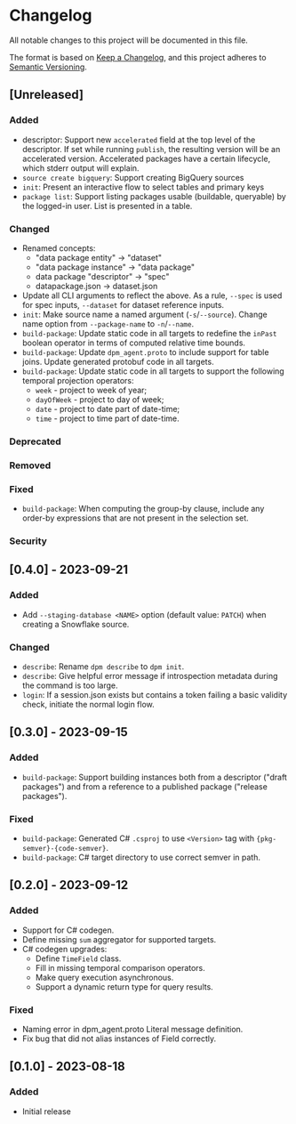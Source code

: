 # Changelog

All notable changes to this project will be documented in this file.

The format is based on [Keep a Changelog](https://keepachangelog.com/en/1.1.0/),
and this project adheres to [Semantic Versioning](https://semver.org/spec/v2.0.0.html).

## [Unreleased]

### Added
- descriptor: Support new `accelerated` field at the top level of the descriptor. If set while running `publish`, the resulting version will be an accelerated version. Accelerated packages have a certain lifecycle, which stderr output will explain.
- `source create bigquery`: Support creating BigQuery sources
- `init`: Present an interactive flow to select tables and primary keys
- `package list`: Support listing packages usable (buildable, queryable) by the logged-in user. List is presented in a table.

### Changed
- Renamed concepts:
  - "data package entity" -> "dataset"
  - "data package instance" -> "data package"
  - data package "descriptor" -> "spec"
  - datapackage.json -> dataset.json
- Update all CLI arguments to reflect the above. As a rule, `--spec` is used for spec inputs, `--dataset` for dataset reference inputs.
- `init`: Make source name a named argument (`-s`/`--source`). Change name option from `--package-name` to `-n`/`--name`.
- `build-package`: Update static code in all targets to redefine the
`inPast` boolean operator in terms of computed relative time bounds.
- `build-package`: Update `dpm_agent.proto` to include support for table joins. Update generated protobuf code in all targets.
- `build-package`: Update static code in all targets to support the following temporal projection operators:
  - `week` - project to week of year;
  - `dayOfWeek` - project to day of week;
  - `date` - project to date part of date-time;
  - `time` - project to time part of date-time.

### Deprecated

### Removed

### Fixed
- `build-package`: When computing the group-by clause, include any order-by
expressions that are not present in the selection set.

### Security

## [0.4.0] - 2023-09-21
### Added
- Add `--staging-database <NAME>` option (default value: `PATCH`) when creating a Snowflake source.

### Changed
- `describe`: Rename `dpm describe` to `dpm init`.
- `describe`: Give helpful error message if introspection metadata during the command is too large.
- `login`: If a session.json exists but contains a token failing a basic validity check, initiate the normal login flow.

## [0.3.0] - 2023-09-15
### Added
- `build-package`: Support building instances both from a descriptor ("draft
packages") and from a reference to a published package ("release packages").

### Fixed
- `build-package`: Generated C# `.csproj` to use `<Version>` tag with `{pkg-semver}-{code-semver}`.
- `build-package`: C# target directory to use correct semver in path.

## [0.2.0] - 2023-09-12
### Added
- Support for C# codegen.
- Define missing `sum` aggregator for supported targets.
- C# codegen upgrades:
  - Define `TimeField` class.
  - Fill in missing temporal comparison operators.
  - Make query execution asynchronous.
  - Support a dynamic return type for query results.

### Fixed
- Naming error in dpm_agent.proto Literal message definition.
- Fix bug that did not alias instances of Field<T> correctly.

## [0.1.0] - 2023-08-18

### Added

- Initial release
